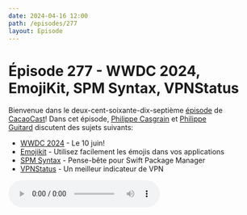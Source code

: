 ```yaml
---
date: 2024-04-16 12:00
path: /episodes/277
layout: Episode
---
```

# Épisode 277 - WWDC 2024, EmojiKit, SPM Syntax, VPNStatus
<p>Bienvenue dans le deux-cent-soixante-dix-septi&egrave;me&nbsp;<a href="https://archive.org/download/cacaocast/cacaocast_277.mp3" title="CacaoCast Episode 277">épisode</a> de <a href="https://mastodon.world/@cacaocast" title="CacaoCast sur Mastodon.world">CacaoCast</a>! Dans cet épisode, <a href="https://mastodon.social/@philippec" title="Philippe Casgrain sur Mastodon.social">Philippe Casgrain</a> et <a href="https://mastodon.social/@philippeguitard" title="Philippe Guitard sur Mastodon.social">Philippe Guitard</a> discutent des sujets suivants:</p>
<ul>
<li><a href="https://www.apple.com/newsroom/2024/03/apples-worldwide-developers-conference-returns-june-10-2024/" title="WWDC 2024">WWDC 2024</a> - Le 10 juin!</li>
<li><a href="https://github.com/Kankoda/EmojiKit?v=0.3" title="Emojikit">Emojikit</a> - Utilisez facilement les émojis dans vos applications</li>
<li><a href="https://swifttoolkit.dev/posts/spm-cheatsheet" title="SPM Syntax">SPM Syntax</a> - Pense-bête pour Swift Package Manager</li>
<li><a href="https://github.com/Timac/VPNStatus/ " title="VPNStatus">VPNStatus</a> - Un meilleur indicateur de VPN</li>
</ul>
<p><audio controls><source src="https://archive.org/download/cacaocast/cacaocast_277.mp3" type="audio/mpeg"><source src="https://archive.org/download/cacaocast/cacaocast_277.mp3" type="audio/mp4">Votre navigateur ne supporte pas l'élément audio / Your browser does not support the audio element.</audio></p>
